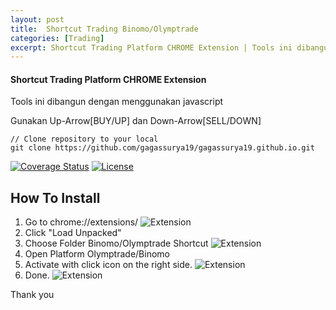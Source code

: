 ```yaml
---
layout: post
title:  Shortcut Trading Binomo/Olymptrade
categories: [Trading]
excerpt: Shortcut Trading Platform CHROME Extension | Tools ini dibangun dengan menggunakan | javascript Gunakan Up-Arrow[BUY/UP] dan Down-Arrow[SELL/DOWN]
---
```


#### Shortcut Trading Platform CHROME Extension
Tools ini dibangun dengan menggunakan javascript

Gunakan Up-Arrow[BUY/UP] dan Down-Arrow[SELL/DOWN]

```
// Clone repository to your local
git clone https://github.com/gagassurya19/gagassurya19.github.io.git
```

[![Coverage Status](http://img.shields.io/coveralls/badges/badgerbadgerbadger.svg?style=flat-square)](https://coveralls.io/r/badges/badgerbadgerbadger) [![License](http://img.shields.io/:license-mit-blue.svg?style=flat-square)](http://badges.mit-license.org)

## How To Install

1. Go to chrome://extensions/
![Extension](https://raw.githubusercontent.com/gagassurya19/TradingShortCut/master/1.png)
2. Click "Load Unpacked"
3. Choose Folder Binomo/Olymptrade Shortcut
![Extension](https://raw.githubusercontent.com/gagassurya19/TradingShortCut/master/2.png)
4. Open Platform Olymptrade/Binomo
5. Activate with click icon on the right side.
![Extension](https://raw.githubusercontent.com/gagassurya19/TradingShortCut/master/3.png)
6. Done.
![Extension](https://raw.githubusercontent.com/gagassurya19/TradingShortCut/master/4.png)

Thank you